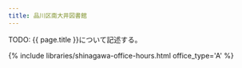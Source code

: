 ```yaml
---
title: 品川区南大井図書館
---
```


TODO: {{ page.title }}について記述する。

{% include libraries/shinagawa-office-hours.html office_type='A' %}
